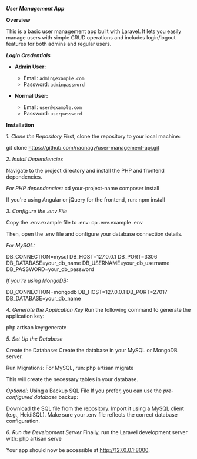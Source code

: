 ***User Management App***

**Overview**

This is a basic user management app built with Laravel. It lets you easily manage users with simple CRUD operations and includes login/logout features for both admins and regular users.

***Login Credentials***

- **Admin User:**  
  - Email: `admin@example.com`  
  - Password: `adminpassword`
  
- **Normal User:**  
  - Email: `user@example.com`  
  - Password: `userpassword`



**Installation**

*1. Clone the Repository*
First, clone the repository to your local machine:

git clone https://github.com/naonagy/user-management-api.git


*2. Install Dependencies*

Navigate to the project directory and install the PHP and frontend dependencies.

*For PHP dependencies:*
cd your-project-name
composer install


If you're using Angular or jQuery for the frontend, run:
npm install


*3. Configure the .env File*

Copy the .env.example file to .env:
cp .env.example .env

Then, open the .env file and configure your database connection details.

*For MySQL:*

DB_CONNECTION=mysql
DB_HOST=127.0.0.1
DB_PORT=3306
DB_DATABASE=your_db_name
DB_USERNAME=your_db_username
DB_PASSWORD=your_db_password

*If you're using MongoDB:*

DB_CONNECTION=mongodb
DB_HOST=127.0.0.1
DB_PORT=27017
DB_DATABASE=your_db_name

*4. Generate the Application Key*
Run the following command to generate the application key:

php artisan key:generate


*5. Set Up the Database*

Create the Database:
Create the database in your MySQL or MongoDB server.

Run Migrations:
For MySQL, run:
php artisan migrate

This will create the necessary tables in your database.

*Optional:* Using a Backup SQL File
If you prefer, you can use the *pre-configured database* backup:

Download the SQL file from the repository.
Import it using a MySQL client (e.g., HeidiSQL).
Make sure your .env file reflects the correct database configuration.

*6. Run the Development Server*
Finally, run the Laravel development server with:
php artisan serve

Your app should now be accessible at http://127.0.0.1:8000.